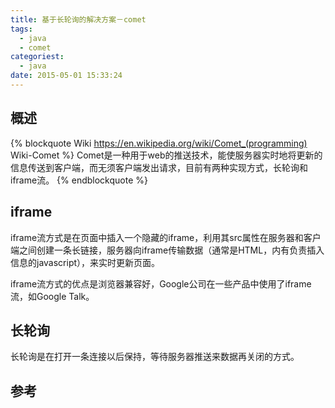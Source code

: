 ```yaml
---
title: 基于长轮询的解决方案－comet
tags:
  - java
  - comet
categoriest:
  - java
date: 2015-05-01 15:33:24
---
```



## 概述 ##
{% blockquote Wiki https://en.wikipedia.org/wiki/Comet_(programming) Wiki-Comet %}
Comet是一种用于web的推送技术，能使服务器实时地将更新的信息传送到客户端，而无须客户端发出请求，目前有两种实现方式，长轮询和iframe流。
{% endblockquote %}

## iframe ##
iframe流方式是在页面中插入一个隐藏的iframe，利用其src属性在服务器和客户端之间创建一条长链接，服务器向iframe传输数据（通常是HTML，内有负责插入信息的javascript），来实时更新页面。

iframe流方式的优点是浏览器兼容好，Google公司在一些产品中使用了iframe流，如Google Talk。

## 长轮询 ##
长轮询是在打开一条连接以后保持，等待服务器推送来数据再关闭的方式。


## 参考 ##
